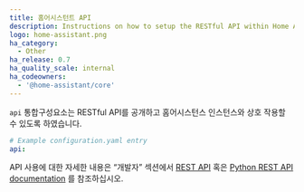 ```yaml
---
title: 홈어시스턴트 API
description: Instructions on how to setup the RESTful API within Home Assistant.
logo: home-assistant.png
ha_category:
  - Other
ha_release: 0.7
ha_quality_scale: internal
ha_codeowners:
  - '@home-assistant/core'
---
```


`api` 통합구성요소는 RESTful API를 공개하고 홈어시스턴스 인스턴스와 상호 작용할 수 있도록 하였습니다.

```yaml
# Example configuration.yaml entry
api:
```

API 사용에 대한 자세한 내용은 “개발자” 섹션에서 [REST API](/developers/rest_api/) 혹은 [Python REST API documentation](/developers/python_api/) 를 참조하십시오. 
